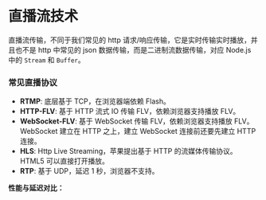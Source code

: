 # 直播流技术

直播流传输，不同于我们常见的 http 请求/响应传输，它是实时传输实时播放，并且也不是 http 中常见的 json 数据传输，而是二进制流数据传输，对应 Node.js 中的 `Stream` 和 `Buffer`。

### 常见直播协议

- **RTMP**: 底层基于 TCP，在浏览器端依赖 Flash。
- **HTTP-FLV**: 基于 HTTP 流式 IO 传输 FLV，依赖浏览器支持播放 FLV。
- **WebSocket-FLV**: 基于 WebSocket 传输 FLV，依赖浏览器支持播放 FLV。WebSocket 建立在 HTTP 之上，建立 WebSocket 连接前还要先建立 HTTP 连接。
- **HLS**: Http Live Streaming，苹果提出基于 HTTP 的流媒体传输协议。HTML5 可以直接打开播放。
- **RTP**: 基于 UDP，延迟 1 秒，浏览器不支持。

**性能与延迟对比：**
